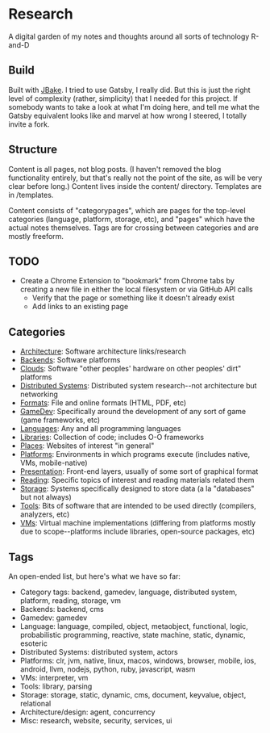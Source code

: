 # Research
A digital garden of my notes and thoughts around all sorts of technology R-and-D

## Build
Built with [JBake](https://jbake.org/). I tried to use Gatsby, I really did. But this is just the right level of complexity (rather, simplicity) that I needed for this project. If somebody wants to take a look at what I'm doing here, and tell me what the Gatsby equivalent looks like and marvel at how wrong I steered, I totally invite a fork.

## Structure
Content is all pages, not blog posts. (I haven't removed the blog functionality entirely, but that's really not the point of the site, as will be very clear before long.) Content lives inside the content/ directory. Templates are in /templates.

Content consists of "categorypages", which are pages for the top-level categories (language, platform, storage, etc), and "pages" which have the actual notes themselves. Tags are for crossing between categories and are mostly freeform.

## TODO
* Create a Chrome Extension to "bookmark" from Chrome tabs by creating a new file in either the local filesystem or via GitHub API calls
  * Verify that the page or something like it doesn't already exist
  * Add links to an existing page

## Categories
* [Architecture](http://research.tedneward.com/architecture/index/index.html): Software architecture links/research
* [Backends](http://research.tedneward.com/backends/index/index.html): Software platforms
* [Clouds](http://research.tedneward.com/clouds/index/index.html): Software "other peoples' hardware on other peoples' dirt" platforms
* [Distributed Systems](http://research.tedneward.com/distribution/index/index.html): Distributed system research--not architecture but networking
* [Formats](http://research.tedneward.com/formats/index/index.html): File and online formats (HTML, PDF, etc)
* [GameDev](http://research.tedneward.com/gamedev/index/index.html): Specifically around the development of any sort of game (game frameworks, etc)
* [Languages](http://research.tedneward.com/languages/index/index.html): Any and all programming languages
* [Libraries](http://research.tedneward.com/libraries/index/index.html): Collection of code; includes O-O frameworks
* [Places](http://research.tedneward.com/places/index/index.html): Websites of interest "in general"
* [Platforms](http://research.tedneward.com/platforms/index/index.html): Environments in which programs execute (includes native, VMs, mobile-native)
* [Presentation](http://research.tedneward.com/presentation/index/index.html): Front-end layers, usually of some sort of graphical format
* [Reading](http://research.tedneward.com/reading/index/index.html): Specific topics of interest and reading materials related them
* [Storage](http://research.tedneward.com/storage/index/index.html): Systems specifically designed to store data (a la "databases" but not always)
* [Tools](http://research.tedneward.com/tools/index/index.html): Bits of software that are intended to be used directly (compilers, analyzers, etc)
* [VMs](http://research.tedneward.com/vms/index/index.html): Virtual machine implementations (differing from platforms mostly due to scope--platforms include libraries, open-source packages, etc)

## Tags
An open-ended list, but here's what we have so far:

* Category tags: backend, gamedev, language, distributed system, platform, reading, storage, vm
* Backends: backend, cms
* Gamedev: gamedev
* Language: language, compiled, object, metaobject, functional, logic, probabilistic programming, reactive, state machine, static, dynamic, esoteric
* Distributed Systems: distributed system, actors
* Platforms: clr, jvm, native, linux, macos, windows, browser, mobile, ios, android, llvm, nodejs, python, ruby, javascript, wasm
* VMs: interpreter, vm
* Tools: library, parsing
* Storage: storage, static, dynamic, cms, document, keyvalue, object, relational
* Architecture/design: agent, concurrency
* Misc: research, website, security, services, ui
